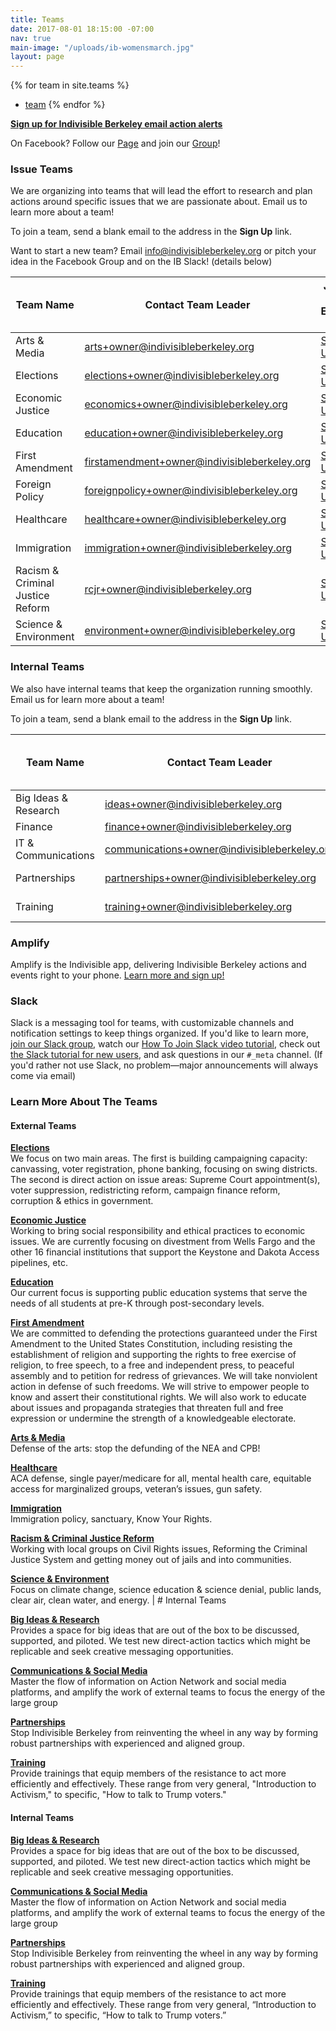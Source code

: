 ```yaml
---
title: Teams
date: 2017-08-01 18:15:00 -07:00
nav: true
main-image: "/uploads/ib-womensmarch.jpg"
layout: page
---
```


{% for team in site.teams %}
  + [team](team.url)
{% endfor %}

**[Sign up for Indivisible Berkeley email action alerts](/signup)**

On Facebook?  Follow our [Page](https://www.facebook.com/BerkeleyIndivisible/) and join our [Group](https://www.facebook.com/groups/indivisibleberkeley/)!

### Issue Teams

We are organizing into teams that will lead the effort to research and plan actions around specific issues that we are passionate about.  Email us to learn more about a team!

To join a team, send a blank email to the address in the **Sign Up** link.

Want to start a new team?  Email [info@indivisibleberkeley.org](mailto:info@indivisibleberkeley.org) or pitch your idea in the Facebook Group and on the IB Slack! (details below)

| Team Name | Contact Team Leader  | Join the Email List |
|------------------------------------|---------------------------------------------------------------------------------------------------|------------------------------------------------------------------------------|
| Arts & Media                       | [arts+owner@indivisibleberkeley.org](mailto:arts+owner@indivisibleberkeley.org)                   | [Sign Up](mailto:arts+subscribe@indivisibleberkeley.org)                     |
| Elections  | [elections+owner@indivisibleberkeley.org](mailto:elections+owner@indivisibleberkeley.org)         | [Sign Up](mailto:elections+subscribe@indivisibleberkeley.org)                |
| Economic Justice                   | [economics+owner@indivisibleberkeley.org](mailto:economics+owner@indivisibleberkeley.org)         | [Sign Up](mailto:economics+subscribe@indivisibleberkeley.org)                |
| Education                          | [education+owner@indivisibleberkeley.org](mailto:education+owner@indivisibleberkeley.org)         | [Sign Up](mailto:education+subscribe@indivisibleberkeley.org)  |
| First Amendment                    | [firstamendment+owner@indivisibleberkeley.org](mailto:firstamendment+owner@indivisibleberkeley.org)         | [Sign Up](mailto:firstamendment+subscribe@indivisibleberkeley.org)                |
| Foreign Policy                     | [foreignpolicy+owner@indivisibleberkeley.org](mailto:foreignpolicy+owner@indivisibleberkeley.org) | [Sign Up](mailto:foreignpolicy+subscribe@indivisibleberkeley.org)            |
| Healthcare                         | [healthcare+owner@indivisibleberkeley.org](mailto:healthcare+owner@indivisibleberkeley.org)       | [Sign Up](mailto:healthcare+subscribe@indivisibleberkeley.org)               |
| Immigration                        | [immigration+owner@indivisibleberkeley.org](mailto:immigration+owner@indivisibleberkeley.org)     | [Sign Up](mailto:immigration+subscribe@indivisibleberkeley.org)              |
| Racism & Criminal Justice Reform   | [rcjr+owner@indivisibleberkeley.org](mailto:rcjr+owner@indivisibleberkeley.org)                   | [Sign Up](mailto:rcjr+subscribe@indivisibleberkeley.org)                     |
| Science & Environment              | [environment+owner@indivisibleberkeley.org](mailto:environment+owner@indivisibleberkeley.org)     | [Sign Up](mailto:environment+subscribe@indivisibleberkeley.org)              |

### Internal Teams

We also have internal teams that keep the organization running smoothly.  Email us for learn more about a team!

To join a team, send a blank email to the address in the **Sign Up** link.

| Team Name | Contact Team Leader  | Join the Email List |
|-----------|----------------------|---------------------|
| Big Ideas & Research    | [ideas+owner@indivisibleberkeley.org](mailto:ideas+owner@indivisibleberkeley.org)                   | [Sign Up](mailto:ideas+subscribe@indivisibleberkeley.org)          |
| Finance                   | [finance+owner@indivisibleberkeley.org](mailto:finance+owner@indivisibleberkeley.org)               |         |
| IT & Communications       | [communications+owner@indivisibleberkeley.org](mailto:communications+owner@indivisibleberkeley.org) | [Sign Up](mailto:communications+subscribe@indivisibleberkeley.org) |
| Partnerships              | [partnerships+owner@indivisibleberkeley.org](mailto:partnerships+owner@indivisibleberkeley.org)     | [Sign Up](mailto:partnerships+subscribe@indivisibleberkeley.org)   |
| Training                  | [training+owner@indivisibleberkeley.org](mailto:training+owner@indivisibleberkeley.org)             | [Sign Up](mailto:training+subscribe@indivisibleberkeley.org)       |

### Amplify

Amplify is the Indivisible app, delivering Indivisible Berkeley actions and events right to your phone. [Learn more and sign up!][amplify]

### Slack

Slack is a messaging tool for teams, with customizable channels and notification settings to keep things organized.
If you'd like to learn more, [join our Slack group][slackinvite], watch our [How To Join Slack video tutorial][slackvideo], check out [the Slack tutorial for new users][slacktutorial],
and ask questions in our `#_meta` channel.  (If you'd rather not use Slack, no problem—major announcements will always come via email)

[amplify]: /amplify
[slackinvite]: https://join.slack.com/indivisible-berkeley/shared_invite/MjA5OTM1OTI2MjU2LTE0OTk3MTU3MjgtNzdhNGFlMDBjZA
[slackvideo]: https://www.youtube.com/watch?v=q1QkCJSxu0g
[slacktutorial]: https://get.slack.help/hc/en-us/articles/218080037-Getting-started-for-new-users

### Learn More About The Teams

#### External Teams

**[Elections](mailto:elections+subscribe@indivisibleberkeley.org)**  
We focus on two main areas. The first is building campaigning capacity: canvassing, voter registration, phone banking, focusing on swing districts. The second is direct action on issue areas: Supreme Court appointment(s), voter suppression, redistricting reform, campaign finance reform, corruption & ethics in government.

**[Economic Justice](mailto:economics+subscribe@indivisibleberkeley.org)**  
Working to bring social responsibility and ethical practices to economic issues. We are currently focusing on divestment from Wells Fargo and the other 16 financial institutions that support the Keystone and Dakota Access pipelines, etc.

**[Education](mailto:education+subscribe@indivisibleberkeley.org)**  
Our current focus is supporting public education systems that serve the needs of all students at pre-K through post-secondary levels.

**[First Amendment](mailto:firstamendment+subscribe@indivisibleberkeley.org)**  
We are committed to defending the protections guaranteed under the First Amendment to the United States Constitution, including resisting the establishment of religion and supporting the rights to free exercise of religion, to free speech, to a free and independent press, to peaceful assembly and to petition for redress of grievances.  We will take nonviolent action in defense of such freedoms.  We will strive to empower people to know and assert their constitutional rights.  We will also work to educate about issues and propaganda strategies that threaten full and free expression or undermine the strength of a knowledgeable electorate.
   
**[Arts & Media](mailto:arts+subscribe@indivisibleberkeley.org)**  
Defense of the arts: stop the defunding of the NEA and CPB!

**[Healthcare](mailto:healthcare+subscribe@indivisibleberkeley.org)**  
ACA defense, single payer/medicare for all, mental health care, equitable access for marginalized groups, veteran’s issues, gun safety.

**[Immigration](mailto:immigration+subscribe@indivisibleberkeley.org)**   
Immigration policy, sanctuary, Know Your Rights.

**[Racism & Criminal Justice Reform](mailto:rcjr+subscribe@indivisibleberkeley.org)**  
Working with local groups on Civil Rights issues, Reforming the Criminal Justice System and getting money out of jails and into communities.

**[Science & Environment](mailto:environment+subscribe@indivisibleberkeley.org)**  
Focus on climate change, science education & science denial, public lands, clear air, clean water, and energy.   | # Internal Teams

**[Big Ideas & Research](mailto:ideas+subscribe@indivisibleberkeley.org)**  
Provides a space for big ideas that are out of the box to be discussed, supported, and piloted.  We test new direct-action tactics which might be replicable and seek creative messaging opportunities.

**[Communications & Social Media](mailto:communications+subscribe@indivisibleberkeley.org)**  
Master the flow of information on Action Network and social media platforms, and amplify the work of external teams to focus the energy of the large group 

**[Partnerships](mailto:partnerships+subscribe@indivisibleberkeley.org)**  
Stop Indivisible Berkeley from reinventing the wheel in any way by forming robust partnerships with experienced and aligned group. 

**[Training](mailto:training+subscribe@indivisibleberkeley.org)**  
Provide trainings that equip members of the resistance to act more efficiently and effectively.  These range from very general, "Introduction to Activism," to specific, "How to talk to Trump voters."

#### Internal Teams

**[Big Ideas & Research](mailto:ideas+subscribe@indivisibleberkeley.org)**  
Provides a space for big ideas that are out of the box to be discussed, supported, and piloted.  We test new direct-action tactics which might be replicable and seek creative messaging opportunities.

**[Communications & Social Media](mailto:communications+subscribe@indivisibleberkeley.org)**  
Master the flow of information on Action Network and social media platforms, and amplify the work of external teams to focus the energy of the large group 

**[Partnerships](mailto:partnerships+subscribe@indivisibleberkeley.org)**  
Stop Indivisible Berkeley from reinventing the wheel in any way by forming robust partnerships with experienced and aligned group. 

**[Training](mailto:training+subscribe@indivisibleberkeley.org)**  
Provide trainings that equip members of the resistance to act more efficiently and effectively.  These range from very general, “Introduction to Activism,” to specific, “How to talk to Trump voters.”